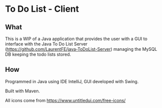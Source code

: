 # To Do List - Client

## What

This is a WIP of a Java application that provides the user with a GUI to interface with the Java To Do List Server
(https://github.com/LaurentFE/java-ToDoList-Server) managing the MySQL DB keeping the todo lists stored.

## How

Programmed in Java using IDE IntelliJ, GUI developed with Swing.

Built with Maven.

All icons come from https://www.untitledui.com/free-icons/